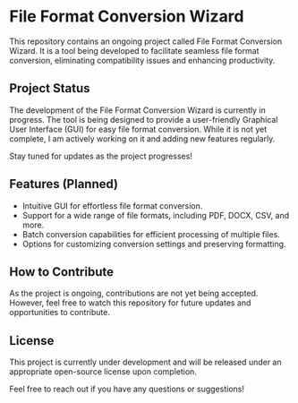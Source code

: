 # File Format Conversion Wizard

This repository contains an ongoing project called File Format Conversion Wizard. It is a tool being developed to facilitate seamless file format conversion, eliminating compatibility issues and enhancing productivity.

## Project Status

The development of the File Format Conversion Wizard is currently in progress. The tool is being designed to provide a user-friendly Graphical User Interface (GUI) for easy file format conversion. While it is not yet complete, I am actively working on it and adding new features regularly.

Stay tuned for updates as the project progresses!

## Features (Planned)

- Intuitive GUI for effortless file format conversion.
- Support for a wide range of file formats, including PDF, DOCX, CSV, and more.
- Batch conversion capabilities for efficient processing of multiple files.
- Options for customizing conversion settings and preserving formatting.

## How to Contribute

As the project is ongoing, contributions are not yet being accepted. However, feel free to watch this repository for future updates and opportunities to contribute.

## License

This project is currently under development and will be released under an appropriate open-source license upon completion.

Feel free to reach out if you have any questions or suggestions!
